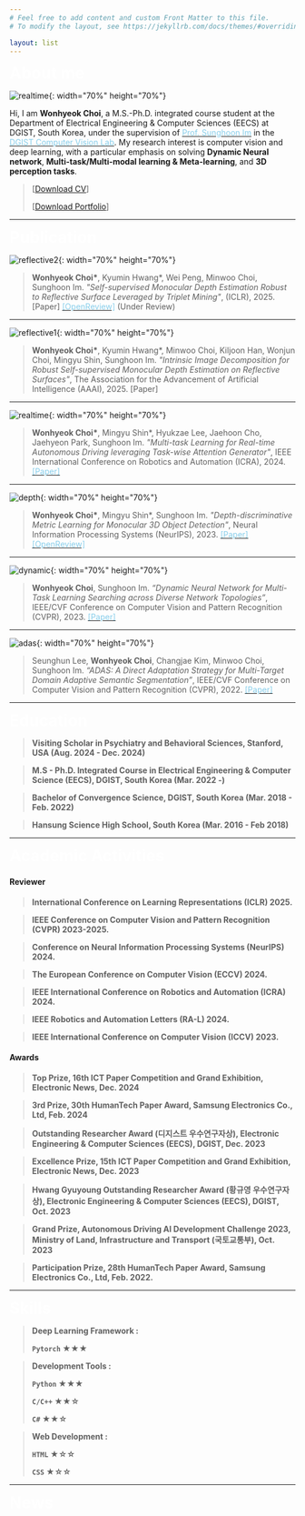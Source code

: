 ```yaml
---
# Feel free to add content and custom Front Matter to this file.
# To modify the layout, see https://jekyllrb.com/docs/themes/#overriding-theme-defaults

layout: list
---
```


<!-- # Welcome ! -->
<!-- ![header](./assets/img/angle-double-right.svg){: width="30" height="30"} -->
<!-- ![header](./assets/img/header.jpg){: width="30" height="30"} -->
<b><span style="color:white; font-size:200%">
About me
</span></b>

![realtime](./assets/img/me2.jpg){: width="70%" height="70%"}

Hi, I am __Wonhyeok Choi__, a M.S.-Ph.D. integrated course student at the Department of Electrical Engineering & Computer Sciences (EECS) at DGIST, South Korea, under the supervision of [<span style='color: skyblue'>Prof. Sunghoon Im</span>](https://sunghoonim.github.io/) in the [<span style='color: skyblue'>DGIST Computer Vision Lab</span>](https://cvlab.dgist.ac.kr/).
My research interest is computer vision and deep learning, with a particular emphasis on solving __Dynamic Neural network__, __Multi-task/Multi-modal learning & Meta-learning__, and __3D perception tasks__.

> [<a href="./assets/Curriculum_Vitae.pdf" download="cv.pdf">Download CV</a>]
>
> [<a href="./assets/Portfolio_wonhyeok_choi.pdf" download="portfolio.pdf">Download Portfolio</a>]


***

<b><span style="color:white; font-size:200%">
Publication
</span></b>

![reflective2](./assets/img/publication/iclr25.png){: width="70%" height="70%"}

>__Wonhyeok Choi\*__, Kyumin Hwang*, Wei Peng, Minwoo Choi, Sunghoon Im. _"Self-supervised Monocular Depth Estimation Robust to Reflective Surface Leveraged by Triplet Mining"_, (ICLR), 2025.
[Paper]
[<span style='color: skyblue'>[OpenReview]</span>](https://openreview.net/forum?id=XdRIno98gG)
(Under Review)
<!-- [<span style='color: skyblue'>[Paper]</span>](https://arxiv.org/abs/2403.03468) -->

***

![reflective1](./assets/img/publication/aaai25.png){: width="70%" height="70%"}

>__Wonhyeok Choi\*__, Kyumin Hwang*, Minwoo Choi, Kiljoon Han, Wonjun Choi, Mingyu Shin, Sunghoon Im. _"Intrinsic Image Decomposition for Robust Self-supervised Monocular Depth Estimation on Reflective Surfaces"_, The Association for the Advancement of Artificial Intelligence (AAAI), 2025.
[Paper]
<!-- [<span style='color: skyblue'>[Paper]</span>](https://arxiv.org/abs/2403.03468) -->

***

![realtime](./assets/img/publication/icra24.gif){: width="70%" height="70%"}

>__Wonhyeok Choi\*__, Mingyu Shin\*, Hyukzae Lee, Jaehoon Cho, Jaehyeon Park, Sunghoon Im. _"Multi-task Learning for Real-time Autonomous Driving leveraging Task-wise Attention Generator"_, IEEE International Conference on Robotics and Automation (ICRA), 2024.
[<span style='color: skyblue'>[Paper]</span>](https://arxiv.org/abs/2403.03468)


***

![depth](./assets/img/publication/nips23.png){: width="70%" height="70%"}

>__Wonhyeok Choi\*__, Mingyu Shin\*, Sunghoon Im. _"Depth-discriminative Metric Learning for Monocular 3D Object Detection"_, Neural Information Processing Systems (NeurIPS), 2023.
[<span style='color: skyblue'>[Paper]</span>](https://proceedings.neurips.cc/paper_files/paper/2023/hash/fda257e65f46e21dbc117b20fd0aba3c-Abstract-Conference.html)
[<span style='color: skyblue'>[OpenReview]</span>](https://openreview.net/forum?id=ZNBblMEP16)

***

![dynamic](./assets/img/publication/cvpr23.png){: width="70%" height="70%"}

>__Wonhyeok Choi__, Sunghoon Im. _“Dynamic Neural Network for Multi-Task Learning Searching across Diverse Network Topologies”_, IEEE/CVF Conference on Computer Vision and Pattern Recognition (CVPR), 2023.
[<span style='color: skyblue'>[Paper]</span>](https://openaccess.thecvf.com/content/CVPR2023/html/Choi_Dynamic_Neural_Network_for_Multi-Task_Learning_Searching_Across_Diverse_Network_CVPR_2023_paper.html)

***

![adas](./assets/img/publication/cvpr22.png){: width="70%" height="70%"}

>Seunghun Lee, __Wonhyeok Choi__, Changjae Kim, Minwoo Choi, Sunghoon Im. _“ADAS: A Direct Adaptation Strategy for Multi-Target Domain Adaptive Semantic Segmentation”_, IEEE/CVF Conference on Computer Vision and Pattern Recognition (CVPR), 2022.
[<span style='color: skyblue'>[Paper]</span>](https://openaccess.thecvf.com/content/CVPR2022/html/Lee_ADAS_A_Direct_Adaptation_Strategy_for_Multi-Target_Domain_Adaptive_Semantic_CVPR_2022_paper.html)

***

<b><span style="color:white; font-size:200%">
Education
</span><b>

>__Visiting Scholar__ in Psychiatry and Behavioral Sciences, Stanford, USA (Aug. 2024 - Dec. 2024)

>__M.S - Ph.D. Integrated Course__ in Electrical Engineering & Computer Science (EECS), DGIST, South Korea (Mar. 2022 -)

>__Bachelor of Convergence Science__, DGIST, South Korea (Mar. 2018 - Feb. 2022)

>Hansung Science High School, South Korea (Mar. 2016 - Feb 2018)

***

<b><span style="color:white; font-size:200%">
Academic Activities
</span><b>

#### Reviewer

>International Conference on Learning Representations (ICLR) 2025.

>IEEE Conference on Computer Vision and Pattern Recognition (CVPR) 2023-2025.

>Conference on Neural Information Processing Systems (NeurIPS) 2024.

>The European Conference on Computer Vision (ECCV) 2024.

>IEEE International Conference on Robotics and Automation (ICRA) 2024.

>IEEE Robotics and Automation Letters (RA-L) 2024.

>IEEE International Conference on Computer Vision (ICCV) 2023.

#### Awards

>Top Prize, 16th ICT Paper Competition and Grand Exhibition, Electronic News, Dec. 2024

>3rd Prize, 30th HumanTech Paper Award, Samsung Electronics Co., Ltd, Feb. 2024

>Outstanding Researcher Award (디지스트 우수연구자상), Electronic Engineering & Computer Sciences (EECS), DGIST, Dec. 2023

>Excellence Prize, 15th ICT Paper Competition and Grand Exhibition, Electronic News, Dec. 2023

>Hwang Gyuyoung Outstanding Researcher Award (황규영 우수연구자상), Electronic Engineering & Computer Sciences (EECS), DGIST, Oct. 2023

>Grand Prize, Autonomous Driving AI Development Challenge 2023, Ministry of Land, Infrastructure and Transport (국토교통부), Oct. 2023

>Participation Prize, 28th HumanTech Paper Award, Samsung Electronics Co., Ltd, Feb. 2022.

***

<b><span style="color:white; font-size:200%">
Skills
</span><b>

>__Deep Learning Framework__ :
>
>`Pytorch` ★★★

>__Development Tools__ :
>
>`Python` ★★★
>
>`C/C++` ★★☆
>
>`C#` ★★☆

>__Web Development__ :
>
>`HTML` ★☆☆
>
>`CSS` ★☆☆

<!-- >__Language__ :
>
>`English` ☆☆☆
>
>`Korean` ★☆☆ -->

***

<b><span style="color:white; font-size:200%">
News
</span><b>
